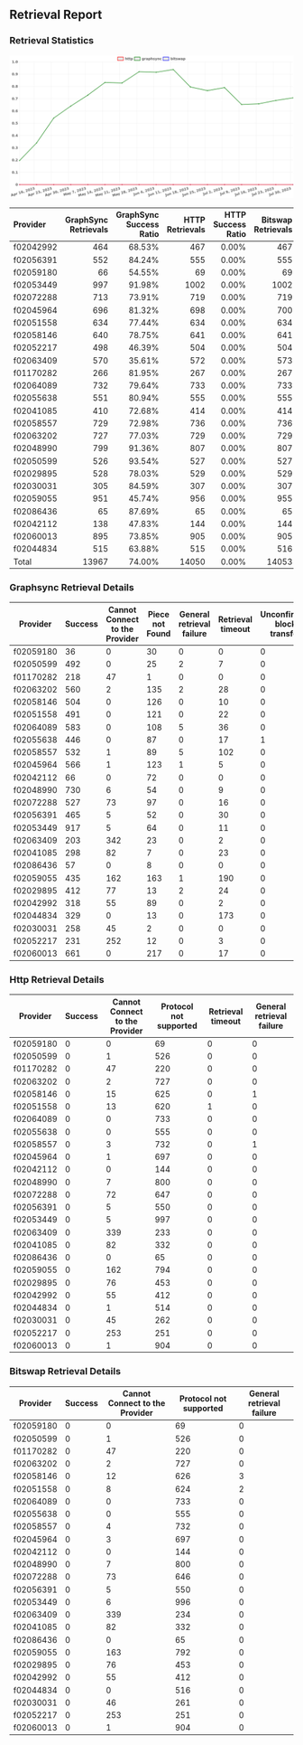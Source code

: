 ## Retrieval Report
### Retrieval Statistics
<img src="https://raw.githubusercontent.com/data-preservation-programs/filplus-checker-assets/main/filecoin-project/filecoin-plus-large-datasets/issues/1664/1691046374365.png"/>

| Provider  | GraphSync Retrievals | GraphSync Success Ratio | HTTP Retrievals | HTTP Success Ratio | Bitswap Retrievals | Bitswap Success Ratio |
| :-------- | -------------------: | ----------------------: | --------------: | -----------------: | -----------------: | --------------------: |
| f02042992 |                  464 |                  68.53% |             467 |              0.00% |                467 |                 0.00% |
| f02056391 |                  552 |                  84.24% |             555 |              0.00% |                555 |                 0.00% |
| f02059180 |                   66 |                  54.55% |              69 |              0.00% |                 69 |                 0.00% |
| f02053449 |                  997 |                  91.98% |            1002 |              0.00% |               1002 |                 0.00% |
| f02072288 |                  713 |                  73.91% |             719 |              0.00% |                719 |                 0.00% |
| f02045964 |                  696 |                  81.32% |             698 |              0.00% |                700 |                 0.00% |
| f02051558 |                  634 |                  77.44% |             634 |              0.00% |                634 |                 0.00% |
| f02058146 |                  640 |                  78.75% |             641 |              0.00% |                641 |                 0.00% |
| f02052217 |                  498 |                  46.39% |             504 |              0.00% |                504 |                 0.00% |
| f02063409 |                  570 |                  35.61% |             572 |              0.00% |                573 |                 0.00% |
| f01170282 |                  266 |                  81.95% |             267 |              0.00% |                267 |                 0.00% |
| f02064089 |                  732 |                  79.64% |             733 |              0.00% |                733 |                 0.00% |
| f02055638 |                  551 |                  80.94% |             555 |              0.00% |                555 |                 0.00% |
| f02041085 |                  410 |                  72.68% |             414 |              0.00% |                414 |                 0.00% |
| f02058557 |                  729 |                  72.98% |             736 |              0.00% |                736 |                 0.00% |
| f02063202 |                  727 |                  77.03% |             729 |              0.00% |                729 |                 0.00% |
| f02048990 |                  799 |                  91.36% |             807 |              0.00% |                807 |                 0.00% |
| f02050599 |                  526 |                  93.54% |             527 |              0.00% |                527 |                 0.00% |
| f02029895 |                  528 |                  78.03% |             529 |              0.00% |                529 |                 0.00% |
| f02030031 |                  305 |                  84.59% |             307 |              0.00% |                307 |                 0.00% |
| f02059055 |                  951 |                  45.74% |             956 |              0.00% |                955 |                 0.00% |
| f02086436 |                   65 |                  87.69% |              65 |              0.00% |                 65 |                 0.00% |
| f02042112 |                  138 |                  47.83% |             144 |              0.00% |                144 |                 0.00% |
| f02060013 |                  895 |                  73.85% |             905 |              0.00% |                905 |                 0.00% |
| f02044834 |                  515 |                  63.88% |             515 |              0.00% |                516 |                 0.00% |
| Total     |                13967 |                  74.00% |           14050 |              0.00% |              14053 |                 0.00% |

### Graphsync Retrieval Details
| Provider  | Success | Cannot Connect to the Provider | Piece not Found | General retrieval failure | Retrieval timeout | Unconfirmed block transfer |
| --------- | ------- | ------------------------------ | --------------- | ------------------------- | ----------------- | -------------------------- |
| f02059180 | 36      | 0                              | 30              | 0                         | 0                 | 0                          |
| f02050599 | 492     | 0                              | 25              | 2                         | 7                 | 0                          |
| f01170282 | 218     | 47                             | 1               | 0                         | 0                 | 0                          |
| f02063202 | 560     | 2                              | 135             | 2                         | 28                | 0                          |
| f02058146 | 504     | 0                              | 126             | 0                         | 10                | 0                          |
| f02051558 | 491     | 0                              | 121             | 0                         | 22                | 0                          |
| f02064089 | 583     | 0                              | 108             | 5                         | 36                | 0                          |
| f02055638 | 446     | 0                              | 87              | 0                         | 17                | 1                          |
| f02058557 | 532     | 1                              | 89              | 5                         | 102               | 0                          |
| f02045964 | 566     | 1                              | 123             | 1                         | 5                 | 0                          |
| f02042112 | 66      | 0                              | 72              | 0                         | 0                 | 0                          |
| f02048990 | 730     | 6                              | 54              | 0                         | 9                 | 0                          |
| f02072288 | 527     | 73                             | 97              | 0                         | 16                | 0                          |
| f02056391 | 465     | 5                              | 52              | 0                         | 30                | 0                          |
| f02053449 | 917     | 5                              | 64              | 0                         | 11                | 0                          |
| f02063409 | 203     | 342                            | 23              | 0                         | 2                 | 0                          |
| f02041085 | 298     | 82                             | 7               | 0                         | 23                | 0                          |
| f02086436 | 57      | 0                              | 8               | 0                         | 0                 | 0                          |
| f02059055 | 435     | 162                            | 163             | 1                         | 190               | 0                          |
| f02029895 | 412     | 77                             | 13              | 2                         | 24                | 0                          |
| f02042992 | 318     | 55                             | 89              | 0                         | 2                 | 0                          |
| f02044834 | 329     | 0                              | 13              | 0                         | 173               | 0                          |
| f02030031 | 258     | 45                             | 2               | 0                         | 0                 | 0                          |
| f02052217 | 231     | 252                            | 12              | 0                         | 3                 | 0                          |
| f02060013 | 661     | 0                              | 217             | 0                         | 17                | 0                          |

### Http Retrieval Details
| Provider  | Success | Cannot Connect to the Provider | Protocol not supported | Retrieval timeout | General retrieval failure |
| --------- | ------- | ------------------------------ | ---------------------- | ----------------- | ------------------------- |
| f02059180 | 0       | 0                              | 69                     | 0                 | 0                         |
| f02050599 | 0       | 1                              | 526                    | 0                 | 0                         |
| f01170282 | 0       | 47                             | 220                    | 0                 | 0                         |
| f02063202 | 0       | 2                              | 727                    | 0                 | 0                         |
| f02058146 | 0       | 15                             | 625                    | 0                 | 1                         |
| f02051558 | 0       | 13                             | 620                    | 1                 | 0                         |
| f02064089 | 0       | 0                              | 733                    | 0                 | 0                         |
| f02055638 | 0       | 0                              | 555                    | 0                 | 0                         |
| f02058557 | 0       | 3                              | 732                    | 0                 | 1                         |
| f02045964 | 0       | 1                              | 697                    | 0                 | 0                         |
| f02042112 | 0       | 0                              | 144                    | 0                 | 0                         |
| f02048990 | 0       | 7                              | 800                    | 0                 | 0                         |
| f02072288 | 0       | 72                             | 647                    | 0                 | 0                         |
| f02056391 | 0       | 5                              | 550                    | 0                 | 0                         |
| f02053449 | 0       | 5                              | 997                    | 0                 | 0                         |
| f02063409 | 0       | 339                            | 233                    | 0                 | 0                         |
| f02041085 | 0       | 82                             | 332                    | 0                 | 0                         |
| f02086436 | 0       | 0                              | 65                     | 0                 | 0                         |
| f02059055 | 0       | 162                            | 794                    | 0                 | 0                         |
| f02029895 | 0       | 76                             | 453                    | 0                 | 0                         |
| f02042992 | 0       | 55                             | 412                    | 0                 | 0                         |
| f02044834 | 0       | 1                              | 514                    | 0                 | 0                         |
| f02030031 | 0       | 45                             | 262                    | 0                 | 0                         |
| f02052217 | 0       | 253                            | 251                    | 0                 | 0                         |
| f02060013 | 0       | 1                              | 904                    | 0                 | 0                         |

### Bitswap Retrieval Details
| Provider  | Success | Cannot Connect to the Provider | Protocol not supported | General retrieval failure |
| --------- | ------- | ------------------------------ | ---------------------- | ------------------------- |
| f02059180 | 0       | 0                              | 69                     | 0                         |
| f02050599 | 0       | 1                              | 526                    | 0                         |
| f01170282 | 0       | 47                             | 220                    | 0                         |
| f02063202 | 0       | 2                              | 727                    | 0                         |
| f02058146 | 0       | 12                             | 626                    | 3                         |
| f02051558 | 0       | 8                              | 624                    | 2                         |
| f02064089 | 0       | 0                              | 733                    | 0                         |
| f02055638 | 0       | 0                              | 555                    | 0                         |
| f02058557 | 0       | 4                              | 732                    | 0                         |
| f02045964 | 0       | 3                              | 697                    | 0                         |
| f02042112 | 0       | 0                              | 144                    | 0                         |
| f02048990 | 0       | 7                              | 800                    | 0                         |
| f02072288 | 0       | 73                             | 646                    | 0                         |
| f02056391 | 0       | 5                              | 550                    | 0                         |
| f02053449 | 0       | 6                              | 996                    | 0                         |
| f02063409 | 0       | 339                            | 234                    | 0                         |
| f02041085 | 0       | 82                             | 332                    | 0                         |
| f02086436 | 0       | 0                              | 65                     | 0                         |
| f02059055 | 0       | 163                            | 792                    | 0                         |
| f02029895 | 0       | 76                             | 453                    | 0                         |
| f02042992 | 0       | 55                             | 412                    | 0                         |
| f02044834 | 0       | 0                              | 516                    | 0                         |
| f02030031 | 0       | 46                             | 261                    | 0                         |
| f02052217 | 0       | 253                            | 251                    | 0                         |
| f02060013 | 0       | 1                              | 904                    | 0                         |
